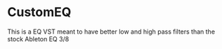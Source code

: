 # CustomEQ
This is a EQ VST meant to have better low and high pass filters than the stock Ableton EQ 3/8
